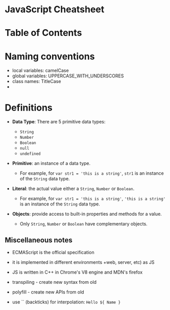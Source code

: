 # JavaScript Cheatsheet <!-- omit in toc -->

# Table of Contents <!-- omit in toc -->

# Naming conventions

- local variables: camelCase
- global variables: UPPERCASE_WITH_UNDERSCORES
- class names: TitleCase
-

# Definitions

- **Data Type**: There are 5 primitive data types:

  - `String`
  - `Number`
  - `Boolean`
  - `null`
  - `undefined`

- **Primitive**: an instance of a data type.

  - For example, for `var str1 = 'this is a string'`, `str1` is an instance of the `String` data type.

- **Literal**: the actual value either a `String`, `Number` or `Boolean`.

  - For example, for `var str1 = 'this is a string'`, `'this is a string'` is an instance of the `String` data type.

- **Objects**: provide access to built-in properties and methods for a value.
  - Only `String`, `Number` or `Boolean` have complementary objects.

## Miscellaneous notes

- ECMAScript is the official specification

- it is implemented in different environments +web, server, etc) as JS

- JS is written in C++ in Chrome's V8 engine and MDN's firefox


- transpiling - create new syntax from old 

- polyfill - create new APIs from old


- use `` (backticks) for interpolation: `Hello ${ Name }`
